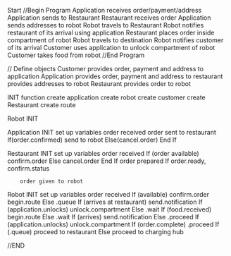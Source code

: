 Start
//Begin Program
    Application receives order/payment/address
    Application sends to Restaurant
    Restaurant receives order
    Application sends addresses to robot
    Robot travels to Restaurant
    Robot notifies restaurant of its arrival using application
    Restaurant places order inside compartment of robot
    Robot travels to destination
    Robot notifies customer of its arrival
    Customer uses application to unlock compartment of robot
    Customer takes food from robot
//End Program

// Define objects
    Customer
        provides order, payment and address to application
    Application
        provides order, payment and address to restaurant
        provides addresses to robot
     Restaurant
        provides order to robot
    
INIT function
    create application
    create robot
    create customer
    create Restaurant
    create route

Robot INIT
   
Application
    INIT set up variables
        order received
        order sent to restaurant
            If(order.confirmed) send to robot
            Else(cancel.order)
            End If
    
Restaurant
    INIT set up variables
        order received
            If (order available) confirm.order
            Else cancel.order
            End If
        order prepared
        If order.ready, confirm.status

        order given to robot

Robot
    INIT set up variables
        order received
        If (available) confirm.order
            begin.route
        Else .queue
        If (arrives at restaurant) send.notification
        If (application.unlocks) unlock.compartment
        Else .wait
        If (food.received) begin.route
        Else .wait
        If (arrives) send.notification
        Else .proceed
        If (application.unlocks) unlock.compartment
        If (order.complete) .proceed
        If (.queue) proceed to restaurant
        Else proceed to charging hub

//END
